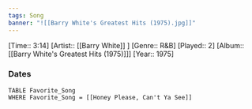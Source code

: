 ```yaml
---
tags: Song  
banner: "![[Barry White's Greatest Hits (1975).jpg]]"
---
```

[Time:: 3:14]
[Artist:: [[Barry White]] ]
[Genre:: R&B]
[Played:: 2]
[Album:: [[Barry White's Greatest Hits (1975)]]]
[Year:: 1975]
### Dates
````dataview
TABLE Favorite_Song
WHERE Favorite_Song = [[Honey Please, Can't Ya See]]
````